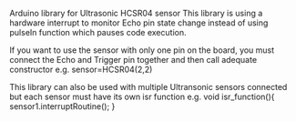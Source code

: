 Arduino library for Ultrasonic HCSR04 sensor
This library is using a hardware interrupt to monitor Echo pin state change instead of using pulseIn function which pauses code execution. 

If you want to use the sensor with only one pin on the board, you must connect the Echo and Trigger pin together and then call adequate constructor e.g. sensor=HCSR04(2,2)

This library can also be used with multiple Ultransonic sensors connected but each sensor must have its own isr function e.g.
void isr_function(){
  sensor1.interruptRoutine();
}
